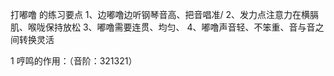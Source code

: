 打嘟噜 的练习要点
1、边嘟噜边听钢琴音高、把音唱准/
2、发力点注意力在横膈肌、喉咙保持放松
3、嘟噜需要连贯、均匀、
4、嘟噜声音轻、不笨重、音与音之间转换灵活

1 哼鸣的作用：（音阶：321321） 